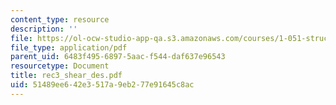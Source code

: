 ```yaml
---
content_type: resource
description: ''
file: https://ol-ocw-studio-app-qa.s3.amazonaws.com/courses/1-051-structural-engineering-design-fall-2003/51489ee642e3517a9eb277e91645c8ac_rec3_shear_des.pdf
file_type: application/pdf
parent_uid: 6483f495-6897-5aac-f544-daf637e96543
resourcetype: Document
title: rec3_shear_des.pdf
uid: 51489ee6-42e3-517a-9eb2-77e91645c8ac
---
```

